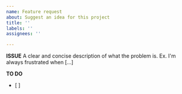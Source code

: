 ```yaml
---
name: Feature request
about: Suggest an idea for this project
title: ''
labels: ''
assignees: ''

---
```


**ISSUE**
A clear and concise description of what the problem is. Ex. I'm always frustrated when [...]

**TO DO**
- [ ]
